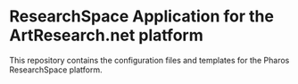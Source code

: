 # ResearchSpace Application for the ArtResearch.net platform

This repository contains the configuration files and templates for the Pharos ResearchSpace platform.
